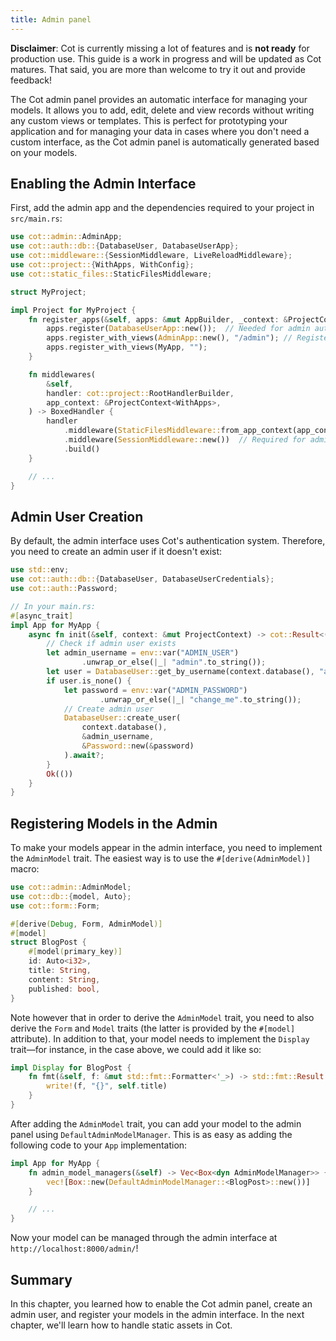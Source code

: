 ```yaml
---
title: Admin panel
---
```


<div class="alert alert-warning" role="alert"><strong>Disclaimer</strong>: Cot is currently missing a lot of features and is <strong>not ready</strong> for production use. This guide is a work in progress and will be updated as Cot matures. That said, you are more than welcome to try it out and provide feedback!</div>

The Cot admin panel provides an automatic interface for managing your models. It allows you to add, edit, delete and view records without writing any custom views or templates. This is perfect for prototyping your application and for managing your data in cases where you don't need a custom interface, as the Cot admin panel is automatically generated based on your models.

## Enabling the Admin Interface

First, add the admin app and the dependencies required to your project in `src/main.rs`:

```rust
use cot::admin::AdminApp;
use cot::auth::db::{DatabaseUser, DatabaseUserApp};
use cot::middleware::{SessionMiddleware, LiveReloadMiddleware};
use cot::project::{WithApps, WithConfig};
use cot::static_files::StaticFilesMiddleware;

struct MyProject;

impl Project for MyProject {
    fn register_apps(&self, apps: &mut AppBuilder, _context: &ProjectContext<WithConfig>) {
        apps.register(DatabaseUserApp::new());  // Needed for admin authentication
        apps.register_with_views(AdminApp::new(), "/admin"); // Register the admin app
        apps.register_with_views(MyApp, "");
    }

    fn middlewares(
        &self,
        handler: cot::project::RootHandlerBuilder,
        app_context: &ProjectContext<WithApps>,
    ) -> BoxedHandler {
        handler
            .middleware(StaticFilesMiddleware::from_app_context(app_context))
            .middleware(SessionMiddleware::new())  // Required for admin login
            .build()
    }

    // ...
}
```

## Admin User Creation

By default, the admin interface uses Cot's authentication system. Therefore, you need to create an admin user if it doesn't exist:

```rust
use std::env;
use cot::auth::db::{DatabaseUser, DatabaseUserCredentials};
use cot::auth::Password;

// In your main.rs:
#[async_trait]
impl App for MyApp {
    async fn init(&self, context: &mut ProjectContext) -> cot::Result<()> {
        // Check if admin user exists
        let admin_username = env::var("ADMIN_USER")
                .unwrap_or_else(|_| "admin".to_string());
        let user = DatabaseUser::get_by_username(context.database(), "admin").await?;
        if user.is_none() {
            let password = env::var("ADMIN_PASSWORD")
                    .unwrap_or_else(|_| "change_me".to_string());
            // Create admin user
            DatabaseUser::create_user(
                context.database(),
                &admin_username,
                &Password::new(&password)
            ).await?;
        }
        Ok(())
    }
}
```

## Registering Models in the Admin

To make your models appear in the admin interface, you need to implement the `AdminModel` trait. The easiest way is to use the `#[derive(AdminModel)]` macro:

```rust
use cot::admin::AdminModel;
use cot::db::{model, Auto};
use cot::form::Form;

#[derive(Debug, Form, AdminModel)]
#[model]
struct BlogPost {
    #[model(primary_key)]
    id: Auto<i32>,
    title: String,
    content: String,
    published: bool,
}
```

Note however that in order to derive the `AdminModel` trait, you need to also derive the `Form` and `Model` traits (the latter is provided by the `#[model]` attribute). In addition to that, your model needs to implement the `Display` trait—for instance, in the case above, we could add it like so:

```rust
impl Display for BlogPost {
    fn fmt(&self, f: &mut std::fmt::Formatter<'_>) -> std::fmt::Result {
        write!(f, "{}", self.title)
    }
}
```

After adding the `AdminModel` trait, you can add your model to the admin panel using `DefaultAdminModelManager`. This is as easy as adding the following code to your `App` implementation:

```rust
impl App for MyApp {
    fn admin_model_managers(&self) -> Vec<Box<dyn AdminModelManager>> {
        vec![Box::new(DefaultAdminModelManager::<BlogPost>::new())]
    }

    // ...
}
```

Now your model can be managed through the admin interface at `http://localhost:8000/admin/`!

## Summary

In this chapter, you learned how to enable the Cot admin panel, create an admin user, and register your models in the admin interface. In the next chapter, we'll learn how to handle static assets in Cot.

